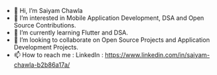 <!---
[![@saiyam07's Holopin board](https://holopin.io/api/user/board?user=saiyam07)](https://holopin.io/@saiyam07)
--->
- 👋 Hi, I’m Saiyam Chawla
- 👀 I’m interested in Mobile Application Development, DSA and Open Source Contributions.
- 🌱 I’m currently learning Flutter and DSA.
- 💞️ I’m looking to collaborate on Open Source Projects and Application Development Projects.
- 📫 How to reach me : LinkedIn : https://www.linkedin.com/in/saiyam-chawla-b2b86a17a/

<!---
Saiyam0710/Saiyam0710 is a ✨ special ✨ repository because its `README.md` (this file) appears on your GitHub profile.
You can click the Preview link to take a look at your changes.
--->
